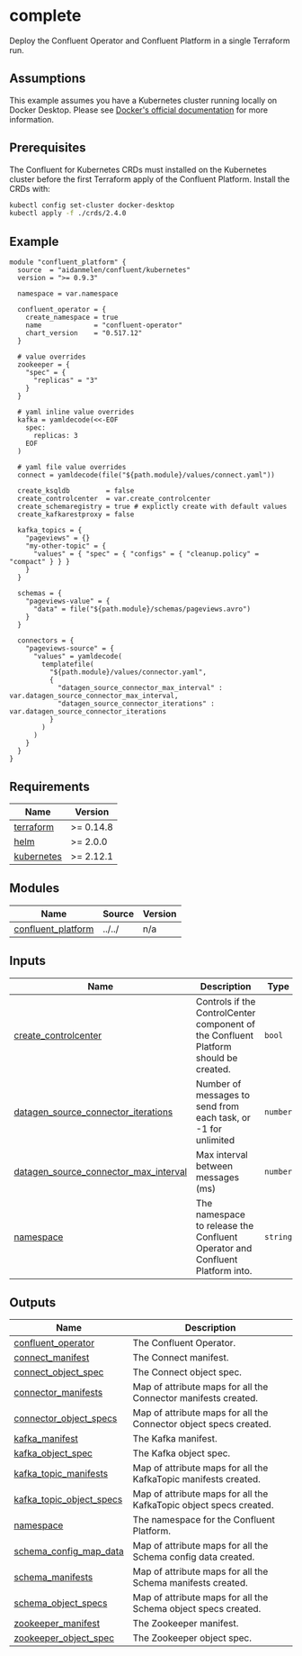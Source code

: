 # complete

Deploy the Confluent Operator and Confluent Platform in a single Terraform run.

## Assumptions

This example assumes you have a Kubernetes cluster running locally on Docker Desktop. Please see [Docker's official documentation](https://docs.docker.com/desktop/kubernetes/) for more information.

## Prerequisites

The Confluent for Kubernetes CRDs must installed on the Kubernetes cluster before the first Terraform apply of the Confluent Platform. Install the CRDs with:

```bash
kubectl config set-cluster docker-desktop
kubectl apply -f ./crds/2.4.0
```

<!-- BEGINNING OF PRE-COMMIT-TERRAFORM DOCS HOOK -->

## Example

```hcl
module "confluent_platform" {
  source  = "aidanmelen/confluent/kubernetes"
  version = ">= 0.9.3"

  namespace = var.namespace

  confluent_operator = {
    create_namespace = true
    name             = "confluent-operator"
    chart_version    = "0.517.12"
  }

  # value overrides
  zookeeper = {
    "spec" = {
      "replicas" = "3"
    }
  }

  # yaml inline value overrides
  kafka = yamldecode(<<-EOF
    spec:
      replicas: 3
    EOF
  )

  # yaml file value overrides
  connect = yamldecode(file("${path.module}/values/connect.yaml"))

  create_ksqldb         = false
  create_controlcenter  = var.create_controlcenter
  create_schemaregistry = true # explictly create with default values
  create_kafkarestproxy = false

  kafka_topics = {
    "pageviews" = {}
    "my-other-topic" = {
      "values" = { "spec" = { "configs" = { "cleanup.policy" = "compact" } } }
    }
  }

  schemas = {
    "pageviews-value" = {
      "data" = file("${path.module}/schemas/pageviews.avro")
    }
  }

  connectors = {
    "pageviews-source" = {
      "values" = yamldecode(
        templatefile(
          "${path.module}/values/connector.yaml",
          {
            "datagen_source_connector_max_interval" : var.datagen_source_connector_max_interval,
            "datagen_source_connector_iterations" : var.datagen_source_connector_iterations
          }
        )
      )
    }
  }
}
```

## Requirements

| Name | Version |
|------|---------|
| <a name="requirement_terraform"></a> [terraform](#requirement\_terraform) | >= 0.14.8 |
| <a name="requirement_helm"></a> [helm](#requirement\_helm) | >= 2.0.0 |
| <a name="requirement_kubernetes"></a> [kubernetes](#requirement\_kubernetes) | >= 2.12.1 |
## Modules

| Name | Source | Version |
|------|--------|---------|
| <a name="module_confluent_platform"></a> [confluent\_platform](#module\_confluent\_platform) | ../../ | n/a |
## Inputs

| Name | Description | Type | Default | Required |
|------|-------------|------|---------|:--------:|
| <a name="input_create_controlcenter"></a> [create\_controlcenter](#input\_create\_controlcenter) | Controls if the ControlCenter component of the Confluent Platform should be created. | `bool` | `true` | no |
| <a name="input_datagen_source_connector_iterations"></a> [datagen\_source\_connector\_iterations](#input\_datagen\_source\_connector\_iterations) | Number of messages to send from each task, or -1 for unlimited | `number` | `-1` | no |
| <a name="input_datagen_source_connector_max_interval"></a> [datagen\_source\_connector\_max\_interval](#input\_datagen\_source\_connector\_max\_interval) | Max interval between messages (ms) | `number` | `500` | no |
| <a name="input_namespace"></a> [namespace](#input\_namespace) | The namespace to release the Confluent Operator and Confluent Platform into. | `string` | `"confluent"` | no |
## Outputs

| Name | Description |
|------|-------------|
| <a name="output_confluent_operator"></a> [confluent\_operator](#output\_confluent\_operator) | The Confluent Operator. |
| <a name="output_connect_manifest"></a> [connect\_manifest](#output\_connect\_manifest) | The Connect manifest. |
| <a name="output_connect_object_spec"></a> [connect\_object\_spec](#output\_connect\_object\_spec) | The Connect object spec. |
| <a name="output_connector_manifests"></a> [connector\_manifests](#output\_connector\_manifests) | Map of attribute maps for all the Connector manifests created. |
| <a name="output_connector_object_specs"></a> [connector\_object\_specs](#output\_connector\_object\_specs) | Map of attribute maps for all the Connector object specs created. |
| <a name="output_kafka_manifest"></a> [kafka\_manifest](#output\_kafka\_manifest) | The Kafka manifest. |
| <a name="output_kafka_object_spec"></a> [kafka\_object\_spec](#output\_kafka\_object\_spec) | The Kafka object spec. |
| <a name="output_kafka_topic_manifests"></a> [kafka\_topic\_manifests](#output\_kafka\_topic\_manifests) | Map of attribute maps for all the KafkaTopic manifests created. |
| <a name="output_kafka_topic_object_specs"></a> [kafka\_topic\_object\_specs](#output\_kafka\_topic\_object\_specs) | Map of attribute maps for all the KafkaTopic object specs created. |
| <a name="output_namespace"></a> [namespace](#output\_namespace) | The namespace for the Confluent Platform. |
| <a name="output_schema_config_map_data"></a> [schema\_config\_map\_data](#output\_schema\_config\_map\_data) | Map of attribute maps for all the Schema config data created. |
| <a name="output_schema_manifests"></a> [schema\_manifests](#output\_schema\_manifests) | Map of attribute maps for all the Schema manifests created. |
| <a name="output_schema_object_specs"></a> [schema\_object\_specs](#output\_schema\_object\_specs) | Map of attribute maps for all the Schema object specs created. |
| <a name="output_zookeeper_manifest"></a> [zookeeper\_manifest](#output\_zookeeper\_manifest) | The Zookeeper manifest. |
| <a name="output_zookeeper_object_spec"></a> [zookeeper\_object\_spec](#output\_zookeeper\_object\_spec) | The Zookeeper object spec. |
<!-- END OF PRE-COMMIT-TERRAFORM DOCS HOOK -->

